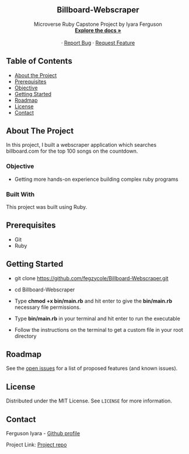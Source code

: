 <br />
<p align="center">
 
  <h2 align="center">Billboard-Webscraper</h2>
  <p align="center">
    Microverse Ruby Capstone Project by Iyara Ferguson
    <br />
    <a href="https://github.com/fegzycole/Billboard-Webscraper/tree/feature-developer"><strong>Explore the docs »</strong></a>
    <br />
    <br />
    ·
    <a href="https://github.com/fegzycole/Billboard-Webscraper/issues">Report Bug</a>
    ·
    <a href="https://github.com/fegzycole/Billboard-Webscraper">Request Feature</a>
  </p>
</p>


<!-- TABLE OF CONTENTS -->
## Table of Contents

* [About the Project](#about-the-project)
* [Prerequisites](#prerequisites)
* [Objective](#objective)
* [Getting Started](#getting-started)
* [Roadmap](#roadmap)
* [License](#license)
* [Contact](#contact)



<!-- ABOUT THE PROJECT -->
## About The Project

In this project, I built a webscraper application which searches billboard.com for the top 100 songs on the countdown.

### Objective

 - Getting more hands-on experience building complex ruby programs
 

### Built With

This project was built using Ruby. 

## Prerequisites
 - Git
 - Ruby


## Getting Started

- git clone https://github.com/fegzycole/Billboard-Webscraper.git

- cd Billboard-Webscraper

- Type **chmod +x bin/main.rb** and hit enter to give the **bin/main.rb** necessary file permissions.

- Type **bin/main.rb** in your terminal and hit enter to run the executable

- Follow the instructions on the terminal to get a custom file in your root directory


<!-- ROADMAP -->
## Roadmap

See the [open issues](https://github.com/fegzycole/Billboard-Webscraper/issues) for a list of proposed features (and known issues).


<!-- LICENSE -->
## License

Distributed under the MIT License. See `LICENSE` for more information.

<!-- CONTACT -->
## Contact
Ferguson Iyara - [Github profile](https://github.com/fegzycole)

Project Link: [Project repo](https://github.com/fegzycole/Billboard-Webscraper/)

<!-- MARKDOWN LINKS & IMAGES -->
<!-- https://www.markdownguide.org/basic-syntax/#reference-style-links -->
[contributors-shield]: https://img.shields.io/badge/Contributors-2-%2300ff00
[contributors-url]: https://github.com/fegzycole/Billboard-Webscraper/graphs/contributors
[issues-shield]: https://img.shields.io/badge/issues-0-%2300ff00
[issues-url]: https://github.com/fegzycole/Billboard-Webscraper/issues


